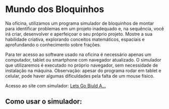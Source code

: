 # Mundo dos Bloquinhos

Na oficina, utilizamos um programa simulador de bloquinhos de montar para identificar problemas em um projeto inadequado e, na sequência, você irá criar, desenvolver e aperfeiçoar o seu próprio projeto.
Mostre a sua habilidade criativa, explorando conceitos matemáticos, espaciais e aprofundando o conhecimento sobre frações.

Para ter acesso ao software usado na oficina é necessário apenas um computador, tablet ou smartphone com navegador atualizado. 
O simulador que utilizaremos é executado no próprio navegador, sem necessidade de instalação na máquina.
Observação: apesar do programa rodar em tablet e celular, pode haver algumas dificuldades pela falta de um mouse físico.

Acesso ao site com simulador: [Lets Go Biuld A...](https://dr-d-king.itch.io/lets-go-build-a)

## Como usar o simulador:
